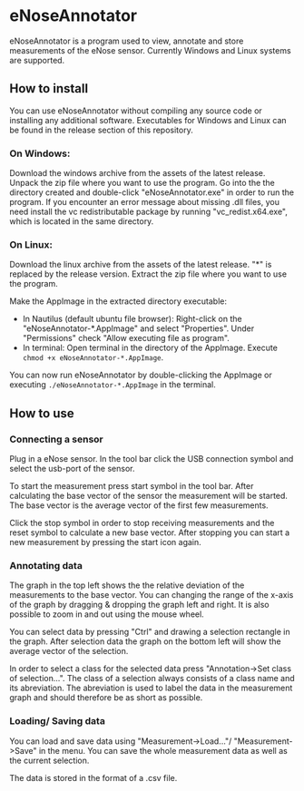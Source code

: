 # eNoseAnnotator

eNoseAnnotator is a program used to view, annotate and store measurements of the eNose sensor. Currently Windows and Linux systems are supported.

## How to install
You can use eNoseAnnotator without compiling any source code or installing any additional software. Executables for Windows and Linux can be found in the release section of this repository.

### On Windows:
Download the windows archive from the assets of the latest release.
Unpack the zip file where you want to use the program. Go into the the directory created and double-click "eNoseAnnotator.exe" in order to run the program.
If you encounter an error message about missing .dll files, you need install the vc redistributable package by running "vc_redist.x64.exe", which is located in the same directory.

### On Linux:
Download the linux archive from the assets of the latest release. "\*" is replaced by the release version. Extract the zip file where you want to use the program.

Make the AppImage in the extracted directory executable: 
- In Nautilus (default ubuntu file browser): Right-click on the "eNoseAnnotator-\*.AppImage" and select "Properties". Under "Permissions" check "Allow executing file as program".
- In terminal: Open terminal in the directory of the AppImage. Execute `chmod +x eNoseAnnotator-*.AppImage`.

You can now run eNoseAnnotator by double-clicking the AppImage or executing `./eNoseAnnotator-*.AppImage` in the terminal.

## How to use

### Connecting a sensor

Plug in a eNose sensor. In the tool bar click the USB connection symbol and select the usb-port of the sensor. 

To start the measurement press start symbol in the tool bar. After calculating the base vector of the sensor the measurement will be started. The base vector is the average vector of the first few measurements.

Click the stop symbol in order to stop receiving measurements and the reset symbol to calculate a new base vector. After stopping you can start a new measurement by pressing the start icon again.

### Annotating data

The graph in the top left shows the the relative deviation of the measurements to the base vector. You can changing the range of the x-axis of the graph by dragging & dropping the graph left and right. It is also possible to zoom in and out using the mouse wheel. 

You can select data by pressing "Ctrl" and drawing a selection rectangle in the graph. After selection data the graph on the bottom left will show the average vector of the selection. 

In order to select a class for the selected data press "Annotation->Set class of selection...". The class of a selection always consists of a class name and its abreviation. The abreviation is used to label the data in the measurement graph and should therefore be as short as possible.

### Loading/ Saving data

You can load and save data using "Measurement->Load..."/ "Measurement->Save" in the menu. You can save the whole measurement data as well as the current selection. 

The data is stored in the format of a .csv file.

